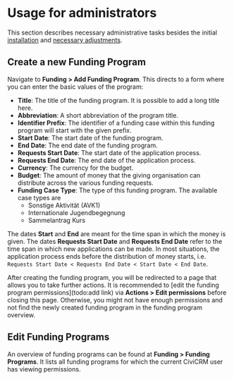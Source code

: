 # Usage for administrators

This section describes necessary administrative tasks besides the initial [installation](../administration/installation.md) and [necessary adjustments](../administration/necessary-adjustments.md).

## Create a new Funding Program

Navigate to **Funding > Add Funding Program**. This directs to a form where you can enter the basic values of the program:

* **Title**: The title of the funding program. It is possible to add a long title here.
*  **Abbreviation**: A short abbreviation of the program title.
* **Identifier Prefix**: The identifier of a funding case within this funding program will start with the given prefix.
* **Start Date**: The start date of the funding program.
* **End Date**: The end date of the funding program.
* **Requests Start Date**: The start date of the application process.
* **Requests End Date**: The end date of the application process.
* **Currency**: The currency for the budget.
* **Budget**: The amount of money that the giving organisation can distribute across the various funding requests.
* **Funding Case Type**: The type of this funding program. The available case types are
  * Sonstige Aktivität (AVK1)
  * Internationale Jugendbegegnung
  * Sammelantrag Kurs

The dates **Start** and **End** are meant for the time span in which the money is given. The dates **Requests Start Date** and **Requests End Date** refer to the time span in which new applications can be made. In most situations, the application process ends before the distribution of money starts, i.e. `Requests Start Date < Requests End Date < Start Date < End Date`.

After creating the funding program, you will be redirected to a page that allows you to take further actions. It is recommended to [edit the funding program permissions](todo:add link) via **Actions > Edit permissions** before closing this page. Otherwise, you might not have enough permissions and not find the newly created funding program in the funding program overview.

## Edit Funding Programs

An overview of funding programs can be found at **Funding > Funding Programs**. It lists all funding programs for which the current CiviCRM user has viewing permissions.

